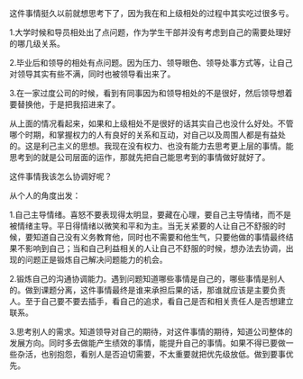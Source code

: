 这件事情挺久以前就想思考下了，因为我在和上级相处的过程中其实吃过很多亏。

1.大学时候和导员相处出了点问题，作为学生干部并没有考虑到自己的需要处理好的哪几级关系。

2.毕业后和领导的相处有点问题。因为压力、领导眼色、领导处事方式等，让自己对领导其实有些不满，同时也被领导看出来了。

3.在一家过度公司的时候，看到有同事因为和领导相处的不是很好，然后领导想着要替换他，于是把我招进来了。

从上面的情况看起来，如果和上级相处不是很好的话其实自己也没什么好处。不管哪个时期，和掌握权力的人有良好的关系和互动，对自己以及周围人都是有益处的。这是利己主义的思想。我现在没有权力、也没有能力去思考更上层的事情。能思考到的就是公司层面的运作，那就先把自己能思考到的事情做好就好了。

这件事情我该怎么协调好呢？

从个人的角度出发：

1.自己主导情绪。喜怒不要表现得太明显，要藏在心理，要自己主导情绪，而不是被情绪主导。平日得情绪以微笑和平和为主。当无关紧要的人让自己不舒服的时候，要知道自己没有义务教育他，同时也不需要和他生气，只要他做的事情最终结果不影响到自己；当和自己利益相关的人让自己不舒服的时候，想办法去协调，出现的问题正是锻炼自己解决问题能力的机会。

2.锻炼自己的沟通协调能力。遇到问题知道哪些事情是自己的，哪些事情是别人的。做到课题分离，这件事情最终是谁来承担后果的话，那谁就应该是主要负责人。至于自己要不要去插手，看自己的追求，看自己是否和相关责任人是否想建立联系。

3.思考别人的需求。知道领导对自己的期待，对这件事情的期待，知道公司整体的发展方向。同时多去做能产生绩效的事情，能提升自己的事情。如果不得已要做一些杂活，也别抱怨，看别人是否迫切需要，不太重要就把优先级放低。做到要事优先。